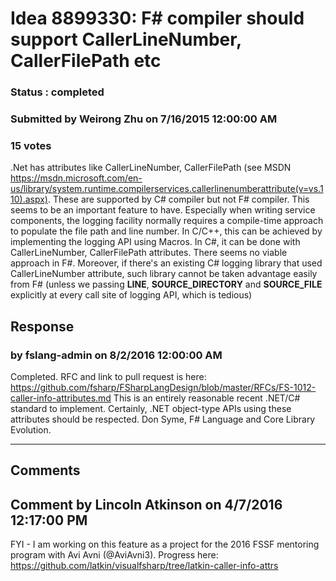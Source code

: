 # Idea 8899330: F# compiler should support CallerLineNumber, CallerFilePath etc #

### Status : completed

### Submitted by Weirong Zhu on 7/16/2015 12:00:00 AM

### 15 votes

.Net has attributes like CallerLineNumber, CallerFilePath (see MSDN https://msdn.microsoft.com/en-us/library/system.runtime.compilerservices.callerlinenumberattribute(v=vs.110).aspx). These are supported by C# compiler but not F# compiler. This seems to be an important feature to have. Especially when writing service components, the logging facility normally requires a compile-time approach to populate the file path and line number. In C/C++, this can be achieved by implementing the logging API using Macros. In C#, it can be done with CallerLineNumber, CallerFilePath attributes. There seems no viable approach in F#. Moreover, if there's an existing C# logging library that used CallerLineNumber attribute, such library cannot be taken advantage easily from F# (unless we passing __LINE__, __SOURCE_DIRECTORY__ and __SOURCE_FILE__ explicitly at every call site of logging API, which is tedious)



## Response 
### by fslang-admin on 8/2/2016 12:00:00 AM

Completed. RFC and link to pull request is here: https://github.com/fsharp/FSharpLangDesign/blob/master/RFCs/FS-1012-caller-info-attributes.md
This is an entirely reasonable recent .NET/C# standard to implement. Certainly, .NET object-type APIs using these attributes should be respected.
Don Syme, F# Language and Core Library Evolution.

------------------------
## Comments


## Comment by Lincoln Atkinson on 4/7/2016 12:17:00 PM
FYI - I am working on this feature as a project for the 2016 FSSF mentoring program with Avi Avni (@AviAvni3). Progress here: https://github.com/latkin/visualfsharp/tree/latkin-caller-info-attrs

